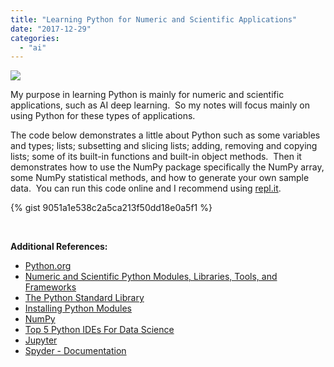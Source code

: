 ```yaml
---
title: "Learning Python for Numeric and Scientific Applications"
date: "2017-12-29"
categories: 
  - "ai"
---
```


![](/technical-blog/assets/images/pybloglogo.png)

My purpose in learning Python is mainly for numeric and scientific applications, such as AI deep learning.  So my notes will focus mainly on using Python for these types of applications.

The code below demonstrates a little about Python such as some variables and types; lists; subsetting and slicing lists; adding, removing and copying lists; some of its built-in functions and built-in object methods.  Then it demonstrates how to use the NumPy package specifically the NumPy array, some NumPy statistical methods, and how to generate your own sample data.  You can run this code online and I recommend using [repl.it](https://repl.it/languages/python3).

{% gist 9051a1e538c2a5ca213f50dd18e0a5f1 %}

 

**Additional References:**

- [Python.org](https://www.python.org/)
- [Numeric and Scientific Python Modules, Libraries, Tools, and Frameworks](https://wiki.python.org/moin/NumericAndScientific)
- [The Python Standard Library](https://docs.python.org/3/library/index.html)
- [Installing Python Modules](https://docs.python.org/3/installing/index.html)
- [NumPy](http://www.numpy.org/)
- [Top 5 Python IDEs For Data Science](https://www.datacamp.com/community/tutorials/data-science-python-ide)
- [Jupyter](http://jupyter.org/index.html)
- [Spyder - Documentation](http://pythonhosted.org/spyder/)
